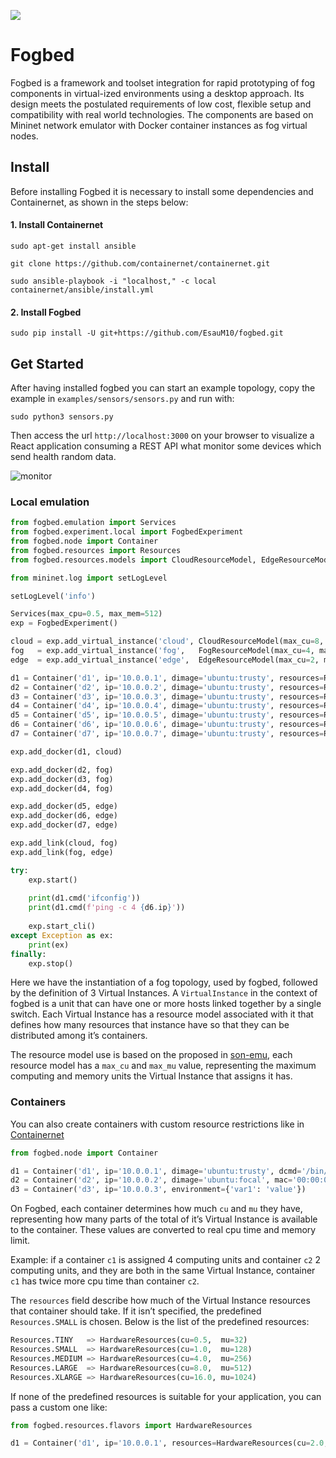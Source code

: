 ![](https://img.shields.io/badge/python-3.8+-blue.svg)
# Fogbed

Fogbed is a framework and toolset integration for rapid prototyping of fog components in virtual-ized environments using a desktop approach. Its design meets the postulated requirements of low cost, flexible setup and compatibility with real world technologies. The components are based on Mininet network emulator with Docker container instances as fog virtual nodes.

## Install

Before installing Fogbed it is necessary to install some dependencies and Containernet, as shown in the steps below:


#### 1. Install Containernet
```
sudo apt-get install ansible
```

```
git clone https://github.com/containernet/containernet.git
```

```
sudo ansible-playbook -i "localhost," -c local containernet/ansible/install.yml
```

#### 2. Install Fogbed
```
sudo pip install -U git+https://github.com/EsauM10/fogbed.git
```

## Get Started
After having installed fogbed you can start an example topology, copy the example in `examples/sensors/sensors.py` and run with:
```
sudo python3 sensors.py
```
Then access the url `http://localhost:3000` on your browser to visualize a React application consuming a REST API what monitor some devices which send health random data.

![monitor](https://user-images.githubusercontent.com/33939999/202031666-45889ae0-49ee-4a5e-a7a6-94f1705a8a08.jpeg)

### Local emulation
```python
from fogbed.emulation import Services
from fogbed.experiment.local import FogbedExperiment
from fogbed.node import Container
from fogbed.resources import Resources
from fogbed.resources.models import CloudResourceModel, EdgeResourceModel, FogResourceModel

from mininet.log import setLogLevel

setLogLevel('info')

Services(max_cpu=0.5, max_mem=512)
exp = FogbedExperiment()

cloud = exp.add_virtual_instance('cloud', CloudResourceModel(max_cu=8, max_mu=1024))
fog   = exp.add_virtual_instance('fog',   FogResourceModel(max_cu=4, max_mu=512))
edge  = exp.add_virtual_instance('edge',  EdgeResourceModel(max_cu=2, max_mu=256))

d1 = Container('d1', ip='10.0.0.1', dimage='ubuntu:trusty', resources=Resources.SMALL)
d2 = Container('d2', ip='10.0.0.2', dimage='ubuntu:trusty', resources=Resources.SMALL)
d3 = Container('d3', ip='10.0.0.3', dimage='ubuntu:trusty', resources=Resources.SMALL)
d4 = Container('d4', ip='10.0.0.4', dimage='ubuntu:trusty', resources=Resources.SMALL)
d5 = Container('d5', ip='10.0.0.5', dimage='ubuntu:trusty', resources=Resources.SMALL)
d6 = Container('d6', ip='10.0.0.6', dimage='ubuntu:trusty', resources=Resources.SMALL)
d7 = Container('d7', ip='10.0.0.7', dimage='ubuntu:trusty', resources=Resources.SMALL)

exp.add_docker(d1, cloud)

exp.add_docker(d2, fog)
exp.add_docker(d3, fog)
exp.add_docker(d4, fog)

exp.add_docker(d5, edge)
exp.add_docker(d6, edge)
exp.add_docker(d7, edge)

exp.add_link(cloud, fog)
exp.add_link(fog, edge)

try:
    exp.start()
    
    print(d1.cmd('ifconfig'))
    print(d1.cmd(f'ping -c 4 {d6.ip}'))
    
    exp.start_cli()
except Exception as ex: 
    print(ex)
finally:
    exp.stop()

```
Here we have the instantiation of a fog topology, used by fogbed, followed by the definition of 3 Virtual Instances. A `VirtualInstance` in the context of fogbed is a unit that can have one or more hosts linked together by a single switch. Each Virtual Instance has a resource model associated with it that defines how many resources that instance have so that they can be distributed among it’s containers.


The resource model use is based on the proposed in [son-emu](https://github.com/sonata-nfv/son-emu), each resource model has a `max_cu` and `max_mu` value, representing the maximum computing and memory units the Virtual Instance that assigns it has.

### Containers
You can also create containers with custom resource restrictions like in [Containernet](https://github.com/containernet/containernet/wiki#method-containernetadddocker)

```python
from fogbed.node import Container

d1 = Container('d1', ip='10.0.0.1', dimage='ubuntu:trusty', dcmd='/bin/bash')
d2 = Container('d2', ip='10.0.0.2', dimage='ubuntu:focal', mac='00:00:00:00:00:02')
d3 = Container('d3', ip='10.0.0.3', environment={'var1': 'value'})
```
On Fogbed, each container determines how much `cu` and `mu` they have, representing how many parts of the total of it’s Virtual Instance is available to the container. These values are converted to real cpu time and memory limit.

Example: if a container `c1` is assigned 4 computing units and container `c2` 2 computing units, and they are both in the same Virtual Instance, container `c1` has twice more cpu time than container `c2`.

The `resources` field describe how much of the Virtual Instance resources that container should take. If it isn’t specified, the predefined `Resources.SMALL` is chosen. Below is the list of the predefined resources:

```python
Resources.TINY   => HardwareResources(cu=0.5,  mu=32)
Resources.SMALL  => HardwareResources(cu=1.0,  mu=128)
Resources.MEDIUM => HardwareResources(cu=4.0,  mu=256)
Resources.LARGE  => HardwareResources(cu=8.0,  mu=512)
Resources.XLARGE => HardwareResources(cu=16.0, mu=1024)
```
If none of the predefined resources is suitable for your application, you can pass a custom one like:

```python
from fogbed.resources.flavors import HardwareResources

d1 = Container('d1', ip='10.0.0.1', resources=HardwareResources(cu=2.0, mu=128))
```


